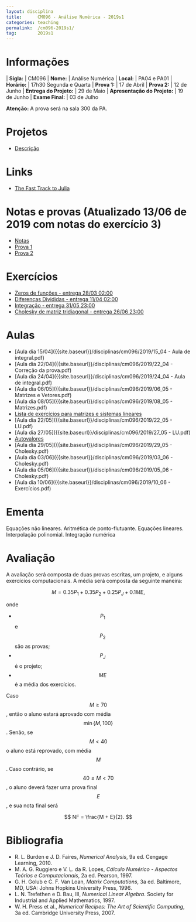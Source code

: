 ```yaml
---
layout: disciplina
title:      CM096 - Análise Numérica - 2019s1
categories: teaching
permalink:  /cm096-2019s1/
tag:        2019s1
---
```


# Informações

  | **Sigla:**   | CM096
  | **Nome:**    | Análise Numérica
  | **Local:**   | PA04 e PA01
  | **Horário:** | 17h30 Segunda e Quarta
  | **Prova 1:** | 17 de Abril
  | **Prova 2:** | 12 de Junho
  | **Entrega do Projeto:** | 29 de Maio
  | **Apresentação do Projeto:** | 19 de Junho
  | **Exame Final:** | 03 de Julho

**Atenção:** A prova será na sala 300 da PA.

# Projetos

- [Descrição]({{site.baseurl}}/disciplinas/cm096/2019/projetos.html)

# Links

- [The Fast Track to Julia](https://juliadocs.github.io/Julia-Cheat-Sheet/)

# Notas e provas (Atualizado 13/06 de 2019 com notas do exercício 3)

- [Notas]({{site.baseurl}}/disciplinas/cm096/2019/notas.pdf)
- [Prova 1]({{site.baseurl}}/disciplinas/cm096/2019/prova1.pdf)
- [Prova 2]({{site.baseurl}}/disciplinas/cm096/2019/prova2.pdf)

# Exercícios

- [Zeros de funções - entrega 28/03 02:00](https://classroom.github.com/a/vhXKDXuO)
- [Diferenças Divididas - entrega 11/04 02:00](https://classroom.github.com/a/SV8a35QN)
- [Integração - entrega 31/05 23:00](https://classroom.github.com/a/tASKXAwh)
- [Cholesky de matriz tridiagonal - entrega 26/06 23:00](https://classroom.github.com/a/ilaUHxRH)

# Aulas

- [Aula dia 15/04]({{site.baseurl}}/disciplinas/cm096/2019/15_04 - Aula de integral.pdf)
- [Aula dia 22/04]({{site.baseurl}}/disciplinas/cm096/2019/22_04 - Correção da prova.pdf)
- [Aula dia 24/04]({{site.baseurl}}/disciplinas/cm096/2019/24_04 - Aula de integral.pdf)
- [Aula dia 06/05]({{site.baseurl}}/disciplinas/cm096/2019/06_05 - Matrizes e Vetores.pdf)
- [Aula dia 08/05]({{site.baseurl}}/disciplinas/cm096/2019/08_05 - Matrizes.pdf)
- [Lista de exercícios para matrizes e sistemas lineares]({{site.baseurl}}/disciplinas/cm096/2019/exercícios.pdf)
- [Aula dia 22/05]({{site.baseurl}}/disciplinas/cm096/2019/22_05 - LU.pdf)
- [Aula dia 27/05]({{site.baseurl}}/disciplinas/cm096/2019/27_05 - LU.pdf)
- [Autovalores]({{site.baseurl}}/disciplinas/cm096/2019/Autovalores.ipynb)
- [Aula dia 29/05]({{site.baseurl}}/disciplinas/cm096/2019/29_05 - Cholesky.pdf)
- [Aula dia 03/06]({{site.baseurl}}/disciplinas/cm096/2019/03_06 - Cholesky.pdf)
- [Aula dia 05/06]({{site.baseurl}}/disciplinas/cm096/2019/05_06 - Cholesky.pdf)
- [Aula dia 10/06]({{site.baseurl}}/disciplinas/cm096/2019/10_06 - Exercícios.pdf)

# Ementa

Equações não lineares. Aritmética de ponto-flutuante. Equações lineares. Interpolação
polinomial. Integração numérica

# Avaliação

A avaliação será composta de duas provas escritas, um projeto, e alguns exercícios
computacionais.
A média será composta da seguinte maneira:

$$ M = 0.35 P_1 + 0.35 P_2 + 0.25 P_J + 0.1 ME, $$

onde

- $$P_1$$ e $$P_2$$ são as provas;
- $$P_J$$ é o projeto;
- $$ME$$ é a média dos exercícios.

Caso $$M \geq 70$$, então o aluno estará aprovado com média $$\min\{M, 100\}$$.
Senão, se $$M < 40$$ o aluno está reprovado, com média $$M$$.
Caso contrário, se $$40 \leq M < 70$$, o aluno deverá fazer uma prova final $$E$$, e
sua nota final será

$$ NF = \frac{M + E}{2}. $$

# Bibliografia

  - R. L. Burden e J. D. Faires, *Numerical Analysis*, 9a ed. Cengage Learning,
    2010.
  - M. A. G. Ruggiero e V. L. da R. Lopes, *Cálculo Numérico - Aspectos Teórios e
   Computacionais*, 2a ed. Pearson, 1997.
  - G. H. Golub e C. F. Van Loan, *Matrix Computations*, 3a ed. Baltimore, MD,
    USA: Johns Hopkins University Press, 1996.
  - L. N. Trefethen e D. Bau, III, *Numerical Linear Algebra*. Society for
    Industrial and Applied Mathematics, 1997.
  - W. H. Press et al., *Numerical Recipes: The Art of Scientific Computing*, 3a
    ed. Cambridge University Press, 2007.

